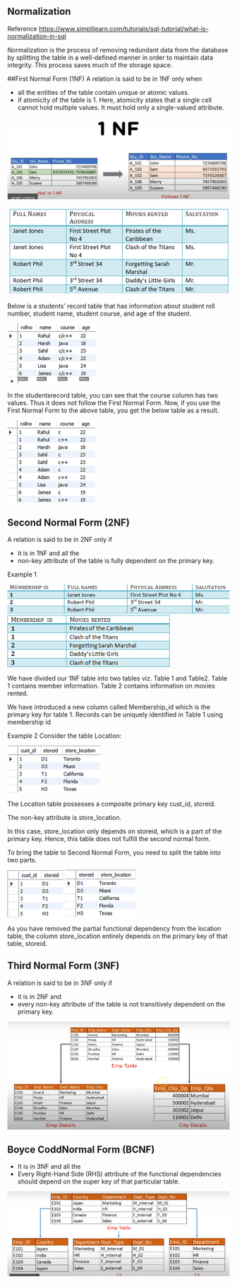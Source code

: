 ## Normalization

Reference https://www.simplilearn.com/tutorials/sql-tutorial/what-is-normalization-in-sql


Normalization is the process of removing redundant data from the database by splitting the table in a well-defined manner in order to maintain data integrity. This process saves much of the storage space.

##First Normal Form (1NF)
A relation is said to be in 1NF only when 
* all the entities of the table contain unique or atomic values.
* if atomicity of the table is 1.
  Here, atomicity states that a single cell cannot hold multiple values. 
  It must hold only a single-valued attribute.

![](../../images/database/1NF_eg_3.png)

![](../../images/database/1NF.png)

Below is a students’ record table that has information about student roll number, student name, student course, and age of the student.

![](../../images/database/1NF_eg_1.png)


In the studentsrecord table, you can see that the course column has two values. Thus it does not follow the First Normal Form. Now, if you use the First Normal Form to the above table, you get the below table as a result.

![](../../images/database/1NF_eg_2.png)


## Second Normal Form (2NF)
A relation is said to be in 2NF only if 
* it is in 1NF and all the 
* non-key attribute of the table is fully dependent on the primary key.

Example 1

![](../../images/database/2NF_Table1.png)
![](../../images/database/2NF_Table2.png)

We have divided our 1NF table into two tables viz. Table 1 and Table2. Table 1 contains member information. Table 2 contains information on movies rented.

We have introduced a new column called Membership_id which is the primary key for table 1. Records can be uniquely identified in Table 1 using membership id

Example 2
Consider the table Location:

![](../../images/database/2NF_eg_1.png)

The Location table possesses a composite primary key cust_id, storeid. 

The non-key attribute is store_location. 

In this case, store_location only depends on storeid, which is a part of the primary key. Hence, this table does not fulfill the second normal form.

To bring the table to Second Normal Form, you need to split the table into two parts.

![](../../images/database/2NF_eg_2.png)
![](../../images/database/2NF_eg_3.png)

As you have removed the partial functional dependency from the location table, the column store_location entirely depends on the primary key of that table, storeid.


## Third Normal Form (3NF)
A relation is said to be in 3NF only if 
* it is in 2NF and 
* every non-key attribute of the table is not transitively dependent on the primary key.

![](../../images/database/3NF_eg_1.png)

## Boyce CoddNormal Form (BCNF)
* It is in 3NF and all the
* Every Right-Hand Side (RHS) attribute of the functional dependencies should depend on the super key of that particular table.

![](../../images/database/bcnf_eg_1.png)
